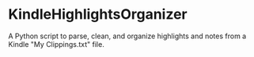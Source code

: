 # KindleHighlightsOrganizer
A Python script to parse, clean, and organize highlights and notes from a Kindle "My Clippings.txt" file.
